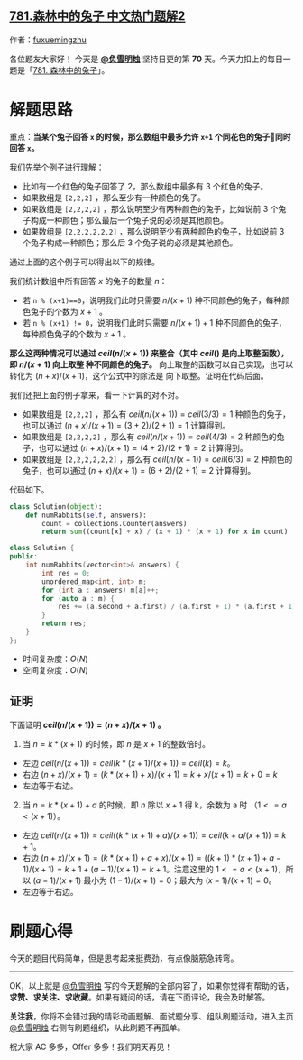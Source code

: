 ## [781.森林中的兔子 中文热门题解2](https://leetcode.cn/problems/rabbits-in-forest/solutions/100000/fu-xue-ming-zhu-zhao-gui-lu-fu-xiang-sha-1yk3)

作者：[fuxuemingzhu](https://leetcode.cn/u/fuxuemingzhu)

各位题友大家好！ 今天是 **[@负雪明烛](/u/fuxuemingzhu/)** 坚持日更的第 **70** 天。今天力扣上的每日一题是「[781. 森林中的兔子](https://leetcode-cn.com/problems/rabbits-in-forest/)」。

# 解题思路


重点：**当某个兔子回答 `x` 的时候，那么数组中最多允许 `x+1` 个同花色的兔子🐰同时回答 `x`。**


我们先举个例子进行理解：

- 比如有一个红色的兔子回答了 2，那么数组中最多有 3 个红色的兔子。
- 如果数组是 `[2,2,2]` ，那么至少有一种颜色的兔子。
- 如果数组是 `[2,2,2,2]` ，那么说明至少有两种颜色的兔子，比如说前 3 个兔子构成一种颜色；那么最后一个兔子说的必须是其他颜色。
- 如果数组是 `[2,2,2,2,2,2]` ，那么说明至少有两种颜色的兔子，比如说前 3 个兔子构成一种颜色；那么后 3 个兔子说的必须是其他颜色。


通过上面的这个例子可以得出以下的规律。


我们统计数组中所有回答 $x$ 的兔子的数量 $n$：


- 若 `n % (x+1)==0`，说明我们此时只需要  $n/(x+1)$  种不同颜色的兔子，每种颜色兔子的个数为 $x+1$ 。
- 若 `n % (x+1) != 0`，说明我们此时只需要  $n/(x+1) + 1$ 种不同颜色的兔子，每种颜色兔子的个数为 $x+1$ 。



**那么这两种情况可以通过 $ceil(n/(x+1))$ 来整合（其中 $ceil()$ 是向上取整函数），即 $n / (x + 1)$ 向上取整 种不同颜色的兔子。** 向上取整的函数可以自己实现，也可以转化为 $(n + x) / (x + 1)$，这个公式中的除法是 向下取整。证明在代码后面。


我们还把上面的例子拿来，看一下计算的对不对。

- 如果数组是 `[2,2,2]` ，那么有 $ceil(n/(x+1)) = ceil(3/3) = 1$ 种颜色的兔子，也可以通过 $(n + x) / (x + 1) = (3 + 2) / (2 + 1) = 1$ 计算得到。
- 如果数组是 `[2,2,2,2]` ，那么有 $ceil(n/(x+1)) = ceil(4/3) = 2$ 种颜色的兔子，也可以通过 $(n + x) / (x + 1) = (4 + 2) / (2 + 1) = 2$ 计算得到。
- 如果数组是 `[2,2,2,2,2,2]` ，那么有 $ceil(n/(x+1)) = ceil(6/3) = 2$ 种颜色的兔子，也可以通过 $(n + x) / (x + 1) = (6 + 2) / (2 + 1) = 2$ 计算得到。




代码如下。

```Python []
class Solution(object):
    def numRabbits(self, answers):
        count = collections.Counter(answers)
        return sum((count[x] + x) / (x + 1) * (x + 1) for x in count)
```


```C++ []
class Solution {
public:
    int numRabbits(vector<int>& answers) {
        int res = 0;
        unordered_map<int, int> m;
        for (int a : answers) m[a]++;
        for (auto a : m) {
            res += (a.second + a.first) / (a.first + 1) * (a.first + 1);
        }
        return res;
    }
};
```




- 时间复杂度：$O(N)$
- 空间复杂度：$O(N)$



## 证明

下面证明 **$ceil(n/(x+1)) = (n + x) / (x + 1)$ 。**

1. 当 $n = k * (x + 1)$ 的时候，即 $n$ 是 $x + 1$ 的整数倍时。

- 左边 $ceil(n / (x + 1)) = ceil(k * (x + 1) / (x + 1))  = ceil(k) = k$。
- 右边 $(n + x) / (x + 1) = (k * (x + 1) + x) / (x + 1) = k  + x / (x + 1) = k + 0 = k$
- 左边等于右边。


2. 当 $n = k * (x + 1) + a$ 的时候，即 $n$ 除以 $x + 1$ 得 k，余数为 a 时 （$1 <= a < (x + 1)$）。
- 左边 $ceil(n / (x + 1)) = ceil((k * (x + 1) + a) / (x + 1)) = ceil(k + a / (x + 1)) = k + 1$。
- 右边 $(n + x) / (x + 1) = (k * (x + 1) + a + x) / (x + 1) = ((k + 1)*(x + 1) + a - 1) / (x + 1) = k + 1 + (a - 1) / (x + 1) = k + 1$。注意这里的 $1<= a < (x + 1)$，所以 $(a - 1) / (x + 1)$ 最小为 $(1  - 1) / (x + 1) = 0$；最大为 $(x - 1) / (x + 1) = 0$。
- 左边等于右边。

# 刷题心得


今天的题目代码简单，但是思考起来挺费劲，有点像脑筋急转弯。


-----


OK，以上就是 [@负雪明烛](https://leetcode-cn.com/u/fuxuemingzhu/) 写的今天题解的全部内容了，如果你觉得有帮助的话，**求赞、求关注、求收藏**。如果有疑问的话，请在下面评论，我会及时解答。


**关注我**，你将不会错过我的精彩动画题解、面试题分享、组队刷题活动，进入主页 [@负雪明烛](https://leetcode-cn.com/u/fuxuemingzhu/) 右侧有刷题组织，从此刷题不再孤单。


祝大家 AC 多多，Offer 多多！我们明天再见！